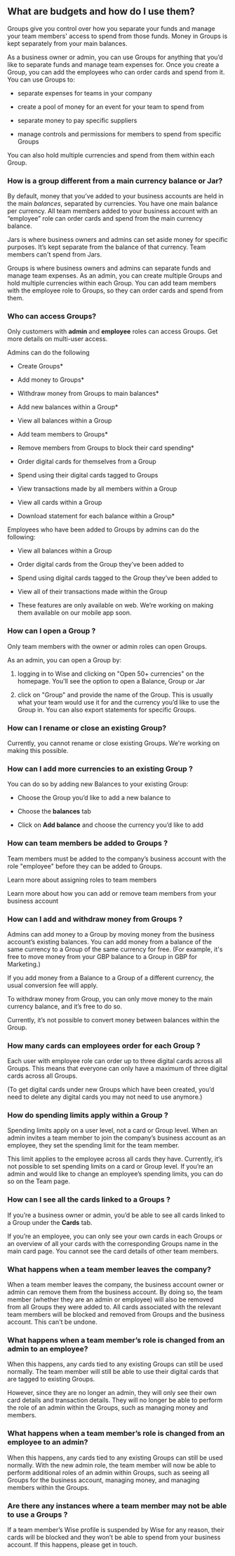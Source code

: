 ## What are budgets and how do I use them?  
Groups give you control over how you separate your funds and manage your team members' access to spend from those funds. Money in Groups is kept separately from your main balances.

As a business owner or admin, you can use Groups for anything that you’d like to separate funds and manage team expenses for. Once you create a Group, you can add the employees who can order cards and spend from it. You can use Groups to:

  * separate expenses for teams in your company

  * create a pool of money for an event for your team to spend from

  * separate money to pay specific suppliers

  * manage controls and permissions for members to spend from specific Groups




You can also hold multiple currencies and spend from them within each Group. 

### **How is a group different from a main currency balance or Jar?**

By default, money that you’ve added to your business accounts are held in the main _balances_, separated by currencies. You have one main balance per currency. All team members added to your business account with an “employee” role can order cards and spend from the main currency balance.

Jars is where business owners and admins can set aside money for specific purposes. It’s kept separate from the balance of that currency. Team members can't spend from Jars.

Groups is where business owners and admins can separate funds and manage team expenses. As an admin, you can create multiple Groups and hold multiple currencies within each Group. You can add team members with the employee role to Groups, so they can order cards and spend from them.

###  **Who can access Groups?**

Only customers with **admin** and **employee** roles can access Groups. Get more details on multi-user access. 

Admins can do the following

  * Create Groups*

  * Add money to Groups*

  * Withdraw money from Groups to main balances*

  * Add new balances within a Group*

  * View all balances within a Group

  * Add team members to Groups*

  * Remove members from Groups to block their card spending*

  * Order digital cards for themselves from a Group

  * Spend using their digital cards tagged to Groups

  * View transactions made by all members within a Group

  * View all cards within a Group

  * Download statement for each balance within a Group*




Employees who have been added to Groups by admins can do the following:

  * View all balances within a Group

  * Order digital cards from the Group they’ve been added to

  * Spend using digital cards tagged to the Group they’ve been added to

  * View all of their transactions made within the Group




* These features are only available on web. We’re working on making them available on our mobile app soon.

###  **How can I open a** Group **?**

Only team members with the owner or admin roles can open Groups.

As an admin, you can open a Group by:

  1. logging in to Wise and clicking on "Open 50+ currencies" on the homepage. You'll see the option to open a Balance, Group or Jar

  2. click on "Group" and provide the name of the Group. This is usually what your team would use it for and the currency you’d like to use the Group in. You can also export statements for specific Groups.




### How can I rename or close an existing Group?

Currently, you cannot rename or close existing Groups. We're working on making this possible.

###  **How can I add more currencies to an existing** Group **?**

You can do so by adding new Balances to your existing Group:

  * Choose the Group you’d like to add a new balance to 

  * Choose the **balances** tab

  * Click on **Add balance** and choose the currency you’d like to add




###  **How can team members be added to** Groups **?**

Team members must be added to the company’s business account with the role "employee" before they can be added to Groups. 

Learn more about assigning roles to team members

Learn more about how you can add or remove team members from your business account

###  **How can I add and withdraw money from** Groups **?**

Admins can add money to a Group by moving money from the business account’s existing balances. You can add money from a balance of the same currency to a Group of the same currency for free. (For example, it's free to move money from your GBP balance to a Group in GBP for Marketing.)

If you add money from a Balance to a Group of a different currency, the usual conversion fee will apply.

To withdraw money from Group, you can only move money to the main currency balance, and it’s free to do so. 

Currently, it’s not possible to convert money between balances within the Group.

###  **How many cards can employees order for each** Group **?**

Each user with employee role can order up to three digital cards across all Groups. This means that everyone can only have a maximum of three digital cards across all Groups.

(To get digital cards under new Groups which have been created, you’d need to delete any digital cards you may not need to use anymore.)

###  **How do spending limits apply within a** Group **?**

Spending limits apply on a user level, not a card or Group level. When an admin invites a team member to join the company’s business account as an employee, they set the spending limit for the team member.

This limit applies to the employee across all cards they have. Currently, it’s not possible to set spending limits on a card or Group level. If you’re an admin and would like to change an employee’s spending limits, you can do so on the Team page.

###  **How can I see all the cards linked to a** Groups **?**

If you’re a business owner or admin, you’d be able to see all cards linked to a Group under the **Cards** tab.

If you’re an employee, you can only see your own cards in each Groups or an overview of all your cards with the corresponding Groups name in the main card page. You cannot see the card details of other team members.

###  **What happens when a team member leaves the company?**

When a team member leaves the company, the business account owner or admin can remove them from the business account. By doing so, the team member (whether they are an admin or employee) will also be removed from all Groups they were added to. All cards associated with the relevant team members will be blocked and removed from Groups and the business account. This can't be undone.

###  **What happens when a team member’s role is changed from an admin to an employee?**

When this happens, any cards tied to any existing Groups can still be used normally. The team member will still be able to use their digital cards that are tagged to existing Groups.

However, since they are no longer an admin, they will only see their own card details and transaction details. They will no longer be able to perform the role of an admin within the Groups, such as managing money and members.

###  **What happens when a team member’s role is changed from an employee to an admin?**

When this happens, any cards tied to any existing Groups can still be used normally. With the new admin role, the team member will now be able to perform additional roles of an admin within Groups, such as seeing all Groups for the business account, managing money, and managing members within the Groups.

###  **Are there any instances where a team member may not be able to use a** Groups **?**

If a team member’s Wise profile is suspended by Wise for any reason, their cards will be blocked and they won’t be able to spend from your business account. If this happens, please get in touch.